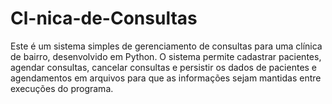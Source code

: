 # Cl-nica-de-Consultas
Este é um sistema simples de gerenciamento de consultas para uma clínica de bairro, desenvolvido em Python. O sistema permite cadastrar pacientes, agendar consultas, cancelar consultas e persistir os dados de pacientes e agendamentos em arquivos para que as informações sejam mantidas entre execuções do programa.
